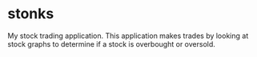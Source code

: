 # stonks
My stock trading application. This application makes trades by looking at stock graphs to determine if a stock is overbought or oversold.
